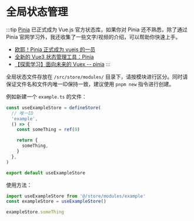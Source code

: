 # 全局状态管理

:::tip
[Pinia](https://pinia.vuejs.org/) 已正式成为 Vue.js 官方状态库，如果你对 Pinia 还不熟悉，除了通过 Pinia 官网学习外，我还收集了一些文字/视频的介绍，可以帮助你快速上手。

- [欧耶！Pinia 正式成为 vuejs 的一员](https://mp.weixin.qq.com/s/_OlLFedVJfyEapGzYFETuw)
- [全新的 Vue3 状态管理工具：Pinia](https://mp.weixin.qq.com/s/4B-ZzOXdYrF-Auvm_wWBVQ)
- [【探索学习】面向未来的 Vuex -- pinia](https://www.bilibili.com/video/BV1Mb4y1X7NL/)
:::

全局状态文件存放在 `/src/store/modules/` 目录下，请按模块进行区分。同时请保证文件名和文件内唯一ID保持一致，建议使用 `pnpm new` 指令进行创建。

例如新建一个 `example.ts` 的文件：

```ts
const useExampleStore = defineStore(
  // 唯一ID
  'example',
  () => {
    const someThing = ref(0)

    return {
      someThing,
    }
  },
)

export default useExampleStore
```

使用方法：

```ts
import useExampleStore from '@/store/modules/example'
const exampleStore = useExampleStore()

exampleStore.someThing
```
